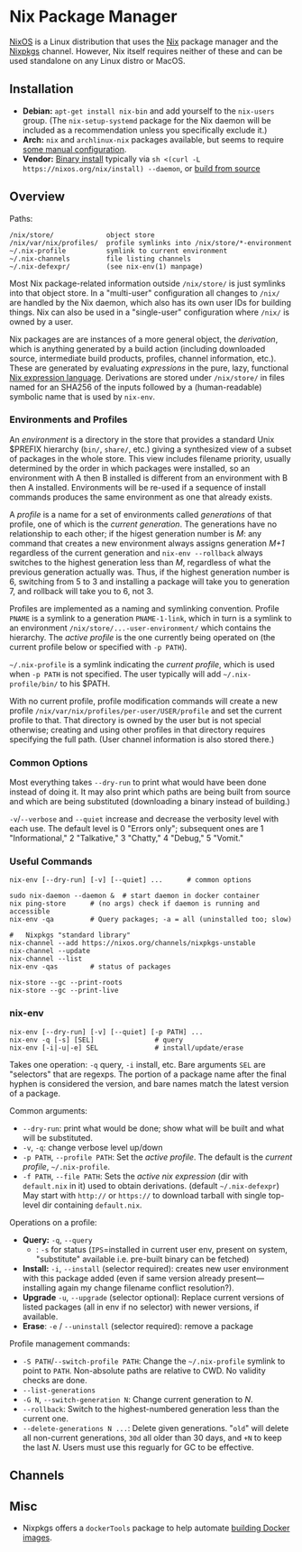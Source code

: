 Nix Package Manager
===================

[NixOS] is a Linux distribution that uses the [Nix] package manager and the
[Nixpkgs] channel. However, Nix itself requires neither of these and can be
used standalone on any Linux distro or MacOS.


Installation
------------

* __Debian:__ `apt-get install nix-bin` and add yourself to the `nix-users`
  group. (The `nix-setup-systemd` package for the Nix daemon will be
  included as a recommendation unless you specifically exclude it.)
* __Arch:__ `nix` and `archlinux-nix` packages available, but seems to
  require [some manual configuration][arch].
* __Vendor:__ [Binary install][nix instbin] typically via `sh <(curl -L
  https://nixos.org/nix/install) --daemon`, or [build from source][nix
  instsrc]


Overview
--------

Paths:

    /nix/store/             object store
    /nix/var/nix/profiles/  profile symlinks into /nix/store/*-environment
    ~/.nix-profile          symlink to current environment
    ~/.nix-channels         file listing channels
    ~/.nix-defexpr/         (see nix-env(1) manpage)

Most Nix package-related information outside `/nix/store/` is just symlinks
into that object store. In a "multi-user" configuration all changes to
`/nix/` are handled by the Nix daemon, which also has its own user IDs for
building things. Nix can also be used in a "single-user" configuration
where `/nix/` is owned by a user.

Nix packages are are instances of a more general object, the _derivation_,
which is anything generated by a build action (including downloaded source,
intermediate build products, profiles, channel information, etc.). These
are generated by evaluating _expressions_ in the pure, lazy, functional
[Nix expression language][nix expr]. Derivations are stored under
`/nix/store/` in files named for an SHA256 of the inputs followed by a
(human-readable) symbolic name that is used by `nix-env`.

### Environments and Profiles

An _environment_ is a directory in the store that provides a standard Unix
$PREFIX hierarchy (`bin/`, `share/`, etc.) giving a synthesized view of a
subset of packages in the whole store. This view includes filename
priority, usually determined by the order in which packages were installed,
so an environment with A then B installed is different from an environment
with B then A installed. Environments will be re-used if a sequence of
install commands produces the same environment as one that already exists.

A _profile_ is a name for a set of environments called _generations_ of
that profile, one of which is the _current generation_. The generations
have no relationship to each other; if the higest generation number is _M_:
any command that creates a new environment always assigns generation _M+1_
regardless of the current generation and `nix-env --rollback` always
switches to the highest generation less than _M_, regardless of what the
previous generation actually was. Thus, if the highest generation number is
6, switching from 5 to 3 and installing a package will take you to
generation 7, and rollback will take you to 6, not 3.

Profiles are implemented as a naming and symlinking convention. Profile
`PNAME` is a symlink to a generation `PNAME-1-link`, which in turn is a
symlink to an environment `/nix/store/...-user-environment/` which contains
the hierarchy. The _active profile_ is the one currently being operated on
(the current profile below or specified with `-p PATH`).

`~/.nix-profile` is a symlink indicating the _current profile_, which is
used when `-p PATH` is not specified. The user typically will add
`~/.nix-profile/bin/` to his $PATH.

With no current profile, profile modification commands will create a new
profile `/nix/var/nix/profiles/per-user/USER/profile` and set the current
profile to that. That directory is owned by the user but is not special
otherwise; creating and using other profiles in that directory requires
specifying the full path. (User channel information is also stored there.)

### Common Options

Most everything takes `--dry-run` to print what would have been done
instead of doing it. It may also print which paths are being built from
source and which are being  substituted (downloading a binary instead of
building.)

`-v`/`--verbose` and `--quiet` increase and decrease the verbosity level
with each use. The default level is 0 "Errors only"; subsequent ones are 1
"Informational," 2 "Talkative," 3 "Chatty," 4 "Debug," 5 "Vomit."

### Useful Commands

    nix-env [--dry-run] [-v] [--quiet] ...      # common options

    sudo nix-daemon --daemon &  # start daemon in docker container
    nix ping-store      # (no args) check if daemon is running and accessible
    nix-env -qa         # Query packages; -a = all (uninstalled too; slow)

    #   Nixpkgs "standard library"
    nix-channel --add https://nixos.org/channels/nixpkgs-unstable
    nix-channel --update
    nix-channel --list
    nix-env -qas        # status of packages

    nix-store --gc --print-roots
    nix-store --gc --print-live

### nix-env

    nix-env [--dry-run] [-v] [--quiet] [-p PATH] ...
    nix-env -q [-s] [SEL]               # query
    nix-env [-i|-u|-e] SEL              # install/update/erase

Takes one operation: `-q` query, `-i` install, etc. Bare arguments `SEL`
are "selectors" that are regexps. The portion of a package name after the
final hyphen is considered the version, and bare names match the latest
version of a package.

Common arguments:
* `--dry-run`: print what would be done;
  show what will be built and what will be substituted.
* `-v`, `-q`: change verbose level up/down
* `-p PATH`, `--profile PATH`: Set the _active profile_.
  The default is the _current profile_, `~/.nix-profile`.
* `-f PATH`, `--file PATH`: Sets the _active nix expression_ (dir with
  `default.nix` in it) used to obtain derivations. (default `~/.nix-defexpr`)
  May start with `http://` or `https://` to download tarball with single
  top-level dir containing `default.nix`.

Operations on a profile:
* __Query:__ `-q`, `--query`
  * : `-s` for status (`IPS`=installed in current user env, present on
    system, "substitute" available i.e. pre-built binary can be fetched)
* __Install:__ `-i`, `--install` (selector required): creates new user
  environment with this package added (even if same version already
  present—installing again my change filename conflict resolution?).
* __Upgrade__ `-u`, `--upgrade` (selector optional): Replace current
  versions of listed packages (all in env if no selector) with newer
  versions, if available.
* __Erase__: `-e` / `--uninstall` (selector required): remove a package

Profile management commands:
* `-S PATH`/`--switch-profile PATH`: Change the `~/.nix-profile` symlink to
  point to `PATH`. Non-absolute paths are relative to CWD. No validity
  checks are done.
* `--list-generations`
* `-G N`, `--switch-generation N`: Change current generation to _N_.
* `--rollback`: Switch to the highest-numbered generation less than the
  current one.
* `--delete-generations N ...`: Delete given generations. "`old`" will
  delete all non-current generations, `30d` all older than 30 days, and
  `+N` to keep the last _N_. Users must use this reguarly for GC to be
  effective.


Channels
--------


Misc
----

- Nixpkgs offers a `dockerTools` package to help automate [building Docker
  images][docker].



<!-------------------------------------------------------------------->
[NixOS]: https://nixos.org/manual/nixos/stable/
[Nix]: https://nixos.org/manual/nix/stable/
[Nixpkgs]: https://nixos.org/manual/nixpkgs/stable/

[arch]: https://wiki.archlinux.org/title/Nix
[nix expr]: https://nixos.org/manual/nix/stable/#ch-expression-language
[nix instsrc]: https://nixos.org/manual/nix/stable/#ch-installing-source
[nix instbin]: https://nixos.org/manual/nix/stable/#ch-installing-binary

[docker]: https://nix.dev/tutorials/building-and-running-docker-images
